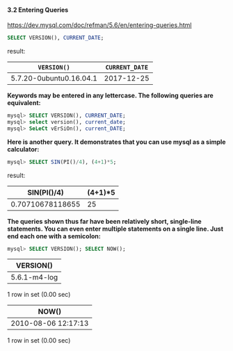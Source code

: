 #### 3.2 Entering Queries

https://dev.mysql.com/doc/refman/5.6/en/entering-queries.html

```SQL
SELECT VERSION(), CURRENT_DATE;
```
result:

| `VERSION()` | `CURRENT_DATE` |
| ----------- | -------------  |
| 5.7.20-0ubuntu0.16.04.1 |	2017-12-25 |

<strong> Keywords may be entered in any lettercase. The following queries are equivalent:</strong>

```SQL
mysql> SELECT VERSION(), CURRENT_DATE;
mysql> select version(), current_date;
mysql> SeLeCt vErSiOn(), current_DATE;
```

<strong>Here is another query. It demonstrates that you can use mysql as a simple calculator:</strong>
```SQL
mysql> SELECT SIN(PI()/4), (4+1)*5;
```
result:

| SIN(PI()/4)      | (4+1)*5 |
|------------------|---------|
| 0.70710678118655 |      25 |

<strong>The queries shown thus far have been relatively short, single-line statements. You can even enter multiple statements on a single line. Just end each one with a semicolon:</strong>

```SQL
mysql> SELECT VERSION(); SELECT NOW();
```

| VERSION()    |
| ------------ |
| 5.6.1-m4-log |
1 row in set (0.00 sec)

| NOW()               |
| ------------------- |
| 2010-08-06 12:17:13 |

1 row in set (0.00 sec)